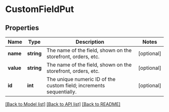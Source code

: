 # CustomFieldPut

## Properties
Name | Type | Description | Notes
------------ | ------------- | ------------- | -------------
**name** | **string** | The name of the field, shown on the storefront, orders, etc. | [optional] 
**value** | **string** | The name of the field, shown on the storefront, orders, etc. | [optional] 
**id** | **int** | The unique numeric ID of the custom field; increments sequentially. | [optional] 

[[Back to Model list]](../README.md#documentation-for-models) [[Back to API list]](../README.md#documentation-for-api-endpoints) [[Back to README]](../README.md)


